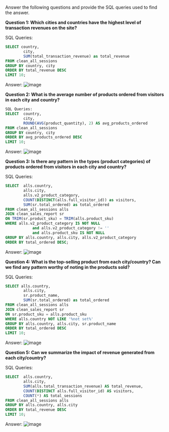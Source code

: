 Answer the following questions and provide the SQL queries used to find the answer.

    
**Question 1: Which cities and countries have the highest level of transaction revenues on the site?**


SQL Queries: 
```sql
SELECT country,
		city,
		SUM(total_transaction_revenue) as total_revenue
FROM clean_all_sessions
GROUP BY country, city
ORDER BY total_revenue DESC
LIMIT 10;
```

Answer:
![image](https://github.com/user-attachments/assets/bffc0151-289b-4bf0-96c3-7f45e69c86fc)





**Question 2: What is the average number of products ordered from visitors in each city and country?**

```sql
SQL Queries:
SELECT  country,
		city,
		ROUND(AVG(product_quantity), 2) AS avg_products_ordered
FROM clean_all_sessions
GROUP BY country, city
ORDER BY avg_products_ordered DESC
LIMIT 10;
```
Answer:
![image](https://github.com/user-attachments/assets/e5d9e315-380d-4aab-91cf-90542d315922)





**Question 3: Is there any pattern in the types (product categories) of products ordered from visitors in each city and country?**


SQL Queries:
```sql
SELECT	alls.country,
		alls.city,
		alls.v2_product_category,
		COUNT(DISTINCT(alls.full_visitor_id)) as visitors,
		SUM(sr.total_ordered) as total_ordered
FROM clean_all_sessions alls
JOIN clean_sales_report sr
ON TRIM(sr.product_sku) = TRIM(alls.product_sku)
WHERE alls.v2_product_category IS NOT NULL 
			and alls.v2_product_category != ''
			and alls.product_sku IS NOT NULL
GROUP BY alls.country, alls.city, alls.v2_product_category
ORDER BY total_ordered DESC;
```
Answer:
![image](https://github.com/user-attachments/assets/20b0c53b-42c6-41f6-bbb8-81c5c4ba1be9)






**Question 4: What is the top-selling product from each city/country? Can we find any pattern worthy of noting in the products sold?**


SQL Queries:
```sql
SELECT alls.country,
		alls.city,
		sr.product_name,
		SUM(sr.total_ordered) as total_ordered
FROM clean_all_sessions alls
JOIN clean_sales_report sr
ON sr.product_sku = alls.product_sku
WHERE alls.country NOT LIKE '%not set%'
GROUP BY alls.country, alls.city, sr.product_name
ORDER BY total_ordered DESC
LIMIT 10;
```


Answer:
![image](https://github.com/user-attachments/assets/e72346f4-3959-474e-80ee-d1cee61fd6ce)





**Question 5: Can we summarize the impact of revenue generated from each city/country?**

SQL Queries:

```sql
SELECT  alls.country,
		alls.city,
		SUM(alls.total_transaction_revenue) AS total_revenue,
		COUNT(DISTINCT alls.full_visitor_id) AS visitors,
		COUNT(*) AS total_sessions
FROM clean_all_sessions alls
GROUP BY alls.country, alls.city
ORDER BY total_revenue DESC
LIMIT 10;
```

Answer:
![image](https://github.com/user-attachments/assets/8684993b-462c-46a1-a4cf-8f72c90d5a55)







